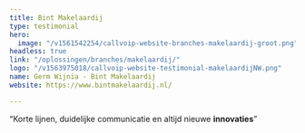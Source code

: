 ```yaml
---
title: Bint Makelaardij
type: testimonial
hero:
  image: "/v1561542254/callvoip-website-branches-makelaardij-groot.png"
headless: true
link: "/oplossingen/branches/makelaardij/"
logo: "/v1563975018/callvoip-website-testimonial-makelaardijNW.png"
name: Germ Wijnia - Bint Makelaardij
website: https://www.bintmakelaardij.nl/

---
```

“Korte lijnen, duidelijke communicatie en altijd nieuwe **innovaties**”